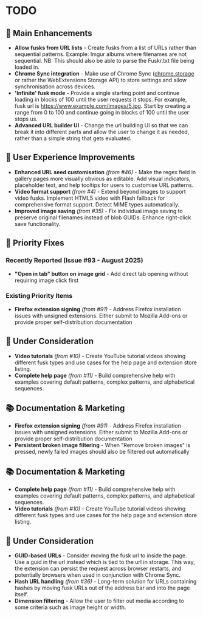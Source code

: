 # TODO

## 🚀 Main Enhancements

- **Allow fusks from URL lists** - Create fusks from a list of URLs rather than sequential patterns. Example: Imgur albums where filenames are not sequential. NB: This should also be able to parse the Fuskr.txt file being loaded in.
- **Chrome Sync integration** - Make use of Chrome Sync ([chrome.storage](https://developer.chrome.com/extensions/storage) or rather the WebExtensions Storage API) to store settings and allow synchronisation across devices.
- **'Infinite' fusk mode** - Provide a single starting point and continue loading in blocks of 100 until the user requests it stops. For example, fusk url is https://www.example.com/images/5.jpg. Start by creating a range from 0 to 100 and continue going in blocks of 100 until the user stops us.
- **Advanced URL builder UI** - Change the url building UI so that we can break it into different parts and allow the user to change it as needed, rather than a simple string that gets evaluated.

## 🔧 User Experience Improvements

- **Enhanced URL seed customisation** *(from #46)* - Make the regex field in gallery pages more visually obvious as editable. Add visual indicators, placeholder text, and help tooltips for users to customise URL patterns.
- **Video format support** *(from #4)* - Extend beyond images to support video fusks. Implement HTML5 video with Flash fallback for comprehensive format support. Detect MIME types automatically.
- **Improved image saving** *(from #35)* - Fix individual image saving to preserve original filenames instead of blob GUIDs. Enhance right-click save functionality.

## 🚨 Priority Fixes

### Recently Reported (Issue #93 - August 2025)
- **"Open in tab" button on image grid** - Add direct tab opening without requiring image click first

### Existing Priority Items
- **Firefox extension signing** *(from #91)* - Address Firefox installation issues with unsigned extensions. Either submit to Mozilla Add-ons or provide proper self-distribution documentation

## 🤔 Under Consideration

- **Video tutorials** *(from #10)* - Create YouTube tutorial videos showing different fusk types and use cases for the help page and extension store listing.
- **Complete help page** *(from #11)* - Build comprehensive help with examples covering default patterns, complex patterns, and alphabetical sequences.

## 📚 Documentation & Marketing

- **Firefox extension signing** *(from #91)* - Address Firefox installation issues with unsigned extensions. Either submit to Mozilla Add-ons or provide proper self-distribution documentation
- **Persistent broken image filtering** - When "Remove broken images" is pressed, newly failed images should also be filtered out automatically

## 📚 Documentation & Marketing

- **Complete help page** *(from #11)* - Build comprehensive help with examples covering default patterns, complex patterns, and alphabetical sequences.
- **Video tutorials** *(from #10)* - Create YouTube tutorial videos showing different fusk types and use cases for the help page and extension store listing.

## 🤔 Under Consideration

- **GUID-based URLs** - Consider moving the fusk url to inside the page. Use a guid in the url instead which is tied to the url in storage. This way, the extension can persist the request across browser restarts, and potentially browsers when used in conjunction with Chrome Sync.
- **Hash URL handling** *(from #36)* - Long-term solution for URLs containing hashes by moving fusk URLs out of the address bar and into the page itself.
- **Dimension filtering** - Allow the user to filter out media according to some criteria such as image height or width.
